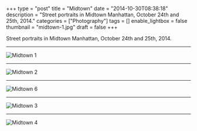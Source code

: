 +++
type = "post"
title = "Midtown"
date = "2014-10-30T08:38:18"
description = "Street portraits in Midtown Manhattan, October 24th and 25th, 2014."
categories = ["Photography"]
tags = []
enable_lightbox = false
thumbnail = "midtown-1.jpg"
draft = false
+++

<p>Street portraits in Midtown Manhattan, October 24th and 25th, 2014.</p>
<hr />
<p><img style="display:block; margin-left:auto; margin-right:auto;" src="midtown-1.jpg" alt="Midtown 1" title="Midtown 1" /></p>
<hr />
<p><img style="display:block; margin-left:auto; margin-right:auto;" src="midtown-2.jpg" alt="Midtown 2" title="Midtown 2" /></p>
<hr />
<p><img style="display:block; margin-left:auto; margin-right:auto;" src="midtown-6.jpg" alt="Midtown 6" title="Midtown 6" /></p>
<hr />
<p><img style="display:block; margin-left:auto; margin-right:auto;" src="midtown-3.jpg" alt="Midtown 3" title="Midtown 3" /></p>
<hr />
<p><img style="display:block; margin-left:auto; margin-right:auto;" src="midtown-4.jpg" alt="Midtown 4" title="Midtown 4" /></p>
    